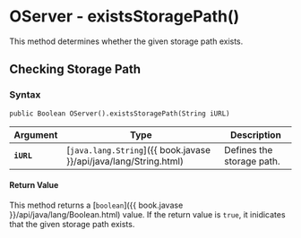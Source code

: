 
# OServer - existsStoragePath()

This method determines whether the given storage path exists.

## Checking Storage Path

### Syntax

```
public Boolean OServer().existsStoragePath(String iURL)
```

| Argument | Type | Description |
|---|---|---|
| **`iURL`** | [`java.lang.String`]({{ book.javase }}/api/java/lang/String.html) | Defines the storage path. |

#### Return Value

This method returns a [`boolean`]({{ book.javase }}/api/java/lang/Boolean.html) value.  If the return value is `true`, it inidicates that the given storage path exists.



